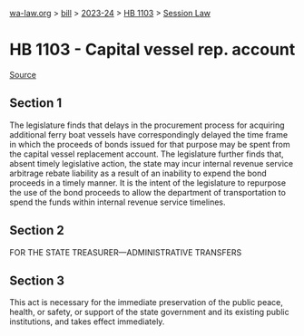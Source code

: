 [wa-law.org](/) > [bill](/bill/) > [2023-24](/bill/2023-24/) > [HB 1103](/bill/2023-24/hb/1103/) > [Session Law](/bill/2023-24/hb/1103/S.SL/)

# HB 1103 - Capital vessel rep. account

[Source](http://lawfilesext.leg.wa.gov/biennium/2023-24/Pdf/Bills/Session%20Laws/House/1103-S.SL.pdf)

## Section 1
The legislature finds that delays in the procurement process for acquiring additional ferry boat vessels have correspondingly delayed the time frame in which the proceeds of bonds issued for that purpose may be spent from the capital vessel replacement account. The legislature further finds that, absent timely legislative action, the state may incur internal revenue service arbitrage rebate liability as a result of an inability to expend the bond proceeds in a timely manner. It is the intent of the legislature to repurpose the use of the bond proceeds to allow the department of transportation to spend the funds within internal revenue service timelines.

## Section 2
FOR THE STATE TREASURER—ADMINISTRATIVE TRANSFERS

## Section 3
This act is necessary for the immediate preservation of the public peace, health, or safety, or support of the state government and its existing public institutions, and takes effect immediately.
